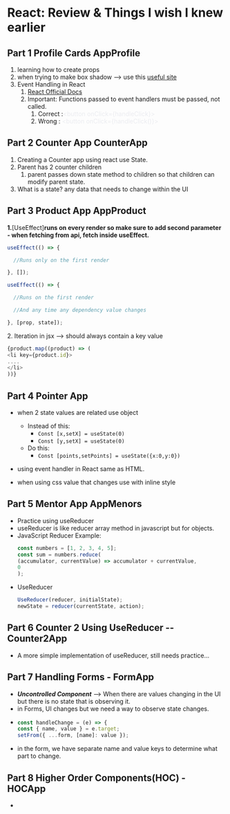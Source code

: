 # React: Review & Things I wish I knew earlier

## **Part 1 Profile Cards AppProfile**

1. learning how to create props
2. when trying to make box shadow --> use this [useful site](https://cssgenerator.org/box-shadow-css-generator.html)
3. Event Handling in React
   1. [React Official Docs](https://react.dev/learn/responding-to-events)
   2. Important: Functions passed to event handlers must be passed, not called.
      1. Correct :<span class="colour" style="color:rgb(235, 236, 240)">\<button onClick={handleClick}></span>
      2. Wrong : <span class="colour" style="color:rgb(235, 236, 240)">\<button onClick={handleClick()}></span>

## **Part 2 Counter App CounterApp**

1. Creating a Counter app using react use State.
2. Parent has 2 counter children
   1. parent passes down state method to children so that children can modify parent state.
3. What is a state? any data that needs to change within the UI

## **Part 3 Product App AppProduct**

**1.**[UseEffect]**runs on every render so make sure to add second parameter**
**\- when fetching from api\, fetch inside useEffect\.**

```js
useEffect(() => {

  //Runs only on the first render

}, []);

useEffect(() => {

  //Runs on the first render

  //And any time any dependency value changes

}, [prop, state]);
```

2\. Iteration in jsx \-\-\> should always contain a key value

```js
{product.map((product) => (
<li key={product.id}>
....
</li>
))}
```

## **Part 4 Pointer App**

- when 2 state values are related use object

  - Instead of this:
    - `Const [x,setX] = useState(0)`
    - `Const [y,setX] = useState(0)`
  - Do this:
    - `Const [points,setPoints] = useState({x:0,y:0})`

- using event handler in React same as HTML.
- when using css value that changes use with inline style

## **Part 5 Mentor App AppMenors**

- Practice using useReducer
- useReducer is like reducer array method in javascript but for objects.
- JavaScript Reducer Example:
    ```js
    const numbers = [1, 2, 3, 4, 5];
    const sum = numbers.reduce(
    (accumulator, currentValue) => accumulator + currentValue,
    0
    );
    ```
- UseReducer
  ```js
  UseReducer(reducer, initialState);
  newState = reducer(currentState, action);
  ```
## **Part 6 Counter 2 Using UseReducer -- Counter2App**
 - A more simple implementation of useReducer, still needs practice...

 ## **Part 7 Handling Forms - FormApp** 
  - ***Uncontrolled Component*** --> When there are values changing in the UI but there is no state that is observing it.
  - in Forms, UI changes but we need a way to observe state changes. 
  - ```js 
    const handleChange = (e) => {
    const { name, value } = e.target;
    setFrom({ ...form, [name]: value });
  - in the form, we have separate name and value keys to determine what part to change.
 ## **Part 8 Higher Order Components(HOC) - HOCApp**
  - 

